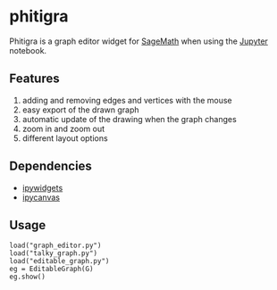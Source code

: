 # phitigra

Phitigra is a graph editor widget for [SageMath](www.sagemath.org)
when using the [Jupyter](www.jupyter.org) notebook.

## Features

  1. adding and removing edges and vertices with the mouse
  2. easy export of the drawn graph
  3. automatic update of the drawing when the graph changes
  4. zoom in and zoom out
  5. different layout options

## Dependencies

  * [ipywidgets](https://github.com/jupyter-widgets/ipywidgets)
  * [ipycanvas](https://github.com/martinRenou/ipycanvas)


## Usage

```
load("graph_editor.py")
load("talky_graph.py")
load("editable_graph.py")
eg = EditableGraph(G)
eg.show()
```
